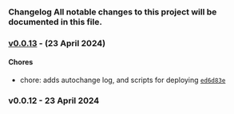 ### Changelog All notable changes to this project will be documented in this file.

### [v0.0.13](https://github.com/JonnyDeates/koi-pool/compare/v0.0.12...v0.0.13)  - (23 April 2024)

#### Chores

- chore: adds autochange log, and scripts for deploying [`ed6d83e`](https://github.com/JonnyDeates/koi-pool/commit/ed6d83e6647664f7c357ad6cef7c4beef8eb53c4)

### v0.0.12 - 23 April 2024

